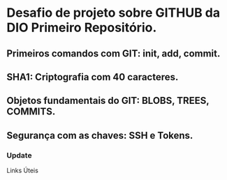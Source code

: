 # Desafio de projeto sobre GITHUB da DIO Primeiro Repositório.
## Primeiros comandos com GIT: init, add, commit.
## SHA1: Criptografia com 40 caracteres.
## Objetos fundamentais do GIT: BLOBS, TREES, COMMITS.
## Segurança com as chaves: SSH e Tokens.
### Update

Links Úteis
